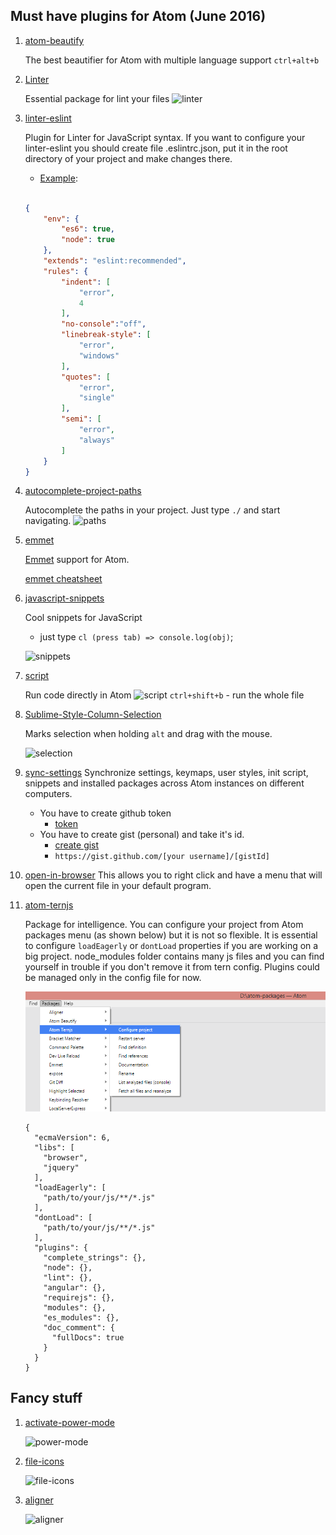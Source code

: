 ## Must have plugins for Atom (June 2016)

1. [atom-beautify](https://github.com/Glavin001/atom-beautify)

    The best beautifier for Atom with multiple language support
    `ctrl+alt+b`

2. [Linter](https://atom.io/packages/linter)

    Essential package for lint your files
    ![linter](./imgs/linter.gif)

3. [linter-eslint](https://github.com/AtomLinter/linter-eslint)

    Plugin for Linter  for JavaScript syntax.
    If you want to configure your linter-eslint you should create file .eslintrc.json, put it in the root directory of your project and make changes there.

    - [Example](./configs/.eslintrc.json):

    ```json

    {
        "env": {
            "es6": true,
            "node": true
        },
        "extends": "eslint:recommended",
        "rules": {
            "indent": [
                "error",
                4
            ],
            "no-console":"off",
            "linebreak-style": [
                "error",
                "windows"
            ],
            "quotes": [
                "error",
                "single"
            ],
            "semi": [
                "error",
                "always"
            ]
        }
    }

    ```

4. [autocomplete-project-paths](https://github.com/miya0001/autocomplete-project-paths)

    Autocomplete the paths in your project. Just type `./` and start navigating.
    ![paths](/imgs/paths.gif)

5. [emmet](https://github.com/emmetio/emmet-atom)

    [Emmet](http://emmet.io/) support for Atom.

    [emmet cheatsheet](http://docs.emmet.io/cheat-sheet/)

6. [javascript-snippets](https://github.com/zenorocha/atom-javascript-snippets)

    Cool snippets for JavaScript

    - just type `cl (press tab) => console.log(obj)`;

    ![snippets](./imgs/js-snippets.gif)

7. [script](https://github.com/rgbkrk/atom-script)

    Run code directly in Atom
    ![script](./imgs/script.gif)
    `ctrl+shift+b` - run the whole file

8. [Sublime-Style-Column-Selection](https://github.com/bigfive/atom-sublime-select)

    Marks selection when holding `alt` and drag with the mouse.

    ![selection](./imgs/selection.png)

9. [sync-settings](https://github.com/atom-community/sync-settings)
    Synchronize settings, keymaps, user styles, init script, snippets and installed packages across Atom instances on different computers.

    - You have to create github token
        - [token](https://help.github.com/articles/creating-an-access-token-for-command-line-use/)
    - You have to create gist (personal) and take it's id.
        - [create gist](https://gist.github.com/)
        - `https://gist.github.com/[your username]/[gistId]`

10. [open-in-browser](https://github.com/magbicaleman/open-in-browser)
    This allows you to right click and have a menu that will open the current file in your default program.

11. [atom-ternjs](https://github.com/tststs/atom-ternjs)

    Package for intelligence. You can configure your project from Аtom packages menu (as shown below) but it is not so flexible. It is essential to configure `loadEagerly` or `dontLoad` properties if you are working on a big project. node_modules folder contains many js files and you can find yourself in trouble if you don't remove it from tern config. Plugins could be managed only in the config file for now.

    ![tern](./imgs/tern-config.png)

    ```
    {
      "ecmaVersion": 6,
      "libs": [
        "browser",
        "jquery"
      ],
      "loadEagerly": [
        "path/to/your/js/**/*.js"
      ],
      "dontLoad": [
        "path/to/your/js/**/*.js"
      ],
      "plugins": {
        "complete_strings": {},
        "node": {},
        "lint": {},
        "angular": {},
        "requirejs": {},
        "modules": {},
        "es_modules": {},
        "doc_comment": {
          "fullDocs": true
        }
      }
    }
    ```

## Fancy stuff

1. [activate-power-mode](https://github.com/JoelBesada/activate-power-mode)

    ![power-mode](./imgs/power-mode.gif)

2. [file-icons](https://github.com/DanBrooker/file-icons)

    ![file-icons](./imgs/file-icons.png)

3. [aligner](https://github.com/adrianlee44/atom-aligner)

    ![aligner](./imgs/aligner.gif)
